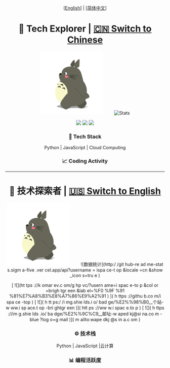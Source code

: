 <div align="center">

[[English](#english)] | [[简体中文](#chinese)]

<a name="english"></a>

# 🚀 Tech Explorer | [🇨🇳 Switch to Chinese](#chinese)
  
<img src="longmao.gif" width=200 style="border-radius:10px;margin-right:30px"> ![Stats](https://github-readme-stats-sigma-five.vercel.app/api?username=ispace-top&show_icons=true&theme=synthwave&count_private=true)

[![](https://komarev.com/ghpvc/?username=ispace-top&color=brightgreen&label=👁%20Profile%20Views)](https://github.com/isace-top)
[![](https://img.shields.io/badge/🌐_Website-www.ispace.top-brightgreen)](https://www.isapce.top)
[![](https://img.shields.io/badge/✉️_wapedkj@sina.com-blue?logo=gmail)](mailto:wapedkj@sina.com)

### 🔧 Tech Stack  
Python | JavaScript | Cloud Computing  

### 📈 Coding Activity  
<!--START_SECTION:waka-->

<!--END_SECTION:waka-->

</div> 

<!-----------------------------------------------------------------><hr/><!----------------------------------------------------------------->

<div align="center">

<a name="chinese"></a>

# 🚀 技术探索者 | [🇺🇸 Switch to English](#english)  

<img src="./longmao.gif" width=200 style='border-radius:10px;margin-right:30px'> ![数据统计](http:/ /git hub-re ad me-stat s.sigm a-five .ver cel.app/api?username = ispa ce-t op &locale =cn &show _icon s=tru e )

[
![](ht tps ://k omar ev.c om/g hp vc/?usern ame=i spac e-to p &col or =brigh tgr een &lab el=%F0 %9F %91 %81%E7%A8%B3%E8%A7%86%E9%A2%91 )
](
h ttps ://githu b.co m/i spa ce -top )
[
![](
h tt ps:/ /i mg.shie lds.i o/
bad ge/%E2%%98%B0__个站-w ww.i sp ace.t op -bri ghtgr een )](
htt ps ://ww w.i spac e.to p )
[
![](
h ttps ://im g.shie lds .io/
ba dge/%E2%%9C%C9__邮址-w aped kj@si na.co m -blue ?log o=g mail )](
m ailto:wape dkj @s in a.c om )

### ⚙️  技术栈   
Python | JavaScript |云计算  

### 📊  编程活跃度  
<!--START_SECTION:waka--> 

<!--END_SECTION:waka-->

</div> 
